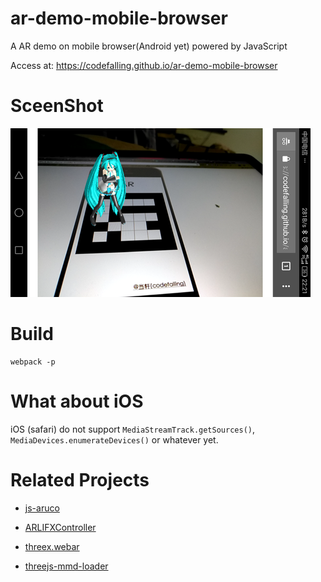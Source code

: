 # ar-demo-mobile-browser
A AR demo on mobile browser(Android yet) powered by JavaScript

Access at: https://codefalling.github.io/ar-demo-mobile-browser

# SceenShot

![preview](screenshot.png)

# Build

```shell
webpack -p
```

# What about iOS

iOS (safari) do not support `MediaStreamTrack.getSources()`, `MediaDevices.enumerateDevices()` or whatever yet.

# Related Projects

- [js-aruco](https://github.com/jcmellado/js-aruco)

- [ARLIFXController](https://github.com/sitepoint-editors/ARLIFXController)

- [threex.webar](https://github.com/jeromeetienne/threex.webar)

- [threejs-mmd-loader](https://github.com/mrdoob/three.js/blob/dev/examples/webgl_loader_mmd.html)
